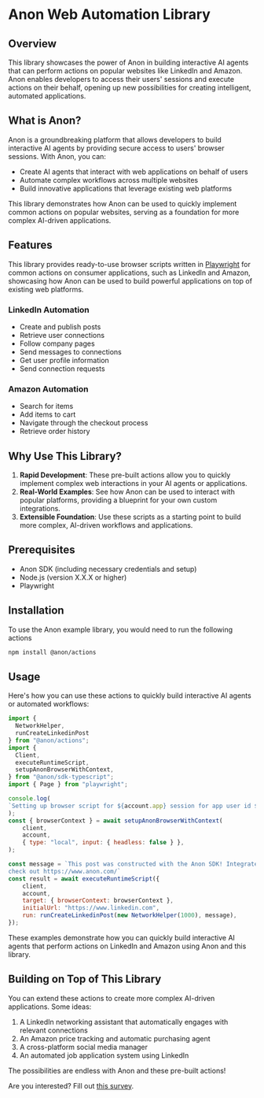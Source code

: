 # Anon Web Automation Library

## Overview

This library showcases the power of Anon in building interactive AI agents that can perform actions on popular websites
like LinkedIn and Amazon. Anon enables developers to access their users' sessions and execute actions on their behalf,
opening up new possibilities for creating intelligent, automated applications.

## What is Anon?

Anon is a groundbreaking platform that allows developers to build interactive AI agents by providing secure access to
users' browser sessions. With Anon, you can:

- Create AI agents that interact with web applications on behalf of users
- Automate complex workflows across multiple websites
- Build innovative applications that leverage existing web platforms

This library demonstrates how Anon can be used to quickly implement common actions on popular websites, serving as a
foundation for more complex AI-driven applications.

## Features

This library provides ready-to-use browser scripts written in [Playwright](https://playwright.dev/) for common actions
on consumer applications, such as LinkedIn and Amazon, showcasing how Anon can be used to build powerful applications
on top of existing web platforms.

### LinkedIn Automation

- Create and publish posts
- Retrieve user connections
- Follow company pages
- Send messages to connections
- Get user profile information
- Send connection requests

### Amazon Automation

- Search for items
- Add items to cart
- Navigate through the checkout process
- Retrieve order history

## Why Use This Library?

1. **Rapid Development**: These pre-built actions allow you to quickly implement complex web interactions in your AI
agents or applications.
2. **Real-World Examples**: See how Anon can be used to interact with popular platforms, providing a blueprint for your
own custom integrations.
3. **Extensible Foundation**: Use these scripts as a starting point to build more complex, AI-driven workflows and
applications.

## Prerequisites

- Anon SDK (including necessary credentials and setup)
- Node.js (version X.X.X or higher)
- Playwright

## Installation

To use the Anon example library, you would need to run the following actions

```bash
npm install @anon/actions
```

## Usage

Here's how you can use these actions to quickly build interactive AI agents or automated workflows:

```javascript
import {
  NetworkHelper,
  runCreateLinkedinPost
} from "@anon/actions";
import {
  Client,
  executeRuntimeScript,
  setupAnonBrowserWithContext,
} from "@anon/sdk-typescript";
import { Page } from "playwright";

console.log(
`Setting up browser script for ${account.app} session for app user id ${APP_USER_ID}`,
);
const { browserContext } = await setupAnonBrowserWithContext(
    client,
    account,
    { type: "local", input: { headless: false } },
);

const message = `This post was constructed with the Anon SDK! Integrate your AI apps to the real world using Anon. Come
check out https://www.anon.com/`
const result = await executeRuntimeScript({
    client,
    account,
    target: { browserContext: browserContext },
    initialUrl: "https://www.linkedin.com",
    run: runCreateLinkedinPost(new NetworkHelper(1000), message),
});
```

These examples demonstrate how you can quickly build interactive AI agents that perform actions on LinkedIn and Amazon
using Anon and this library.

## Building on Top of This Library

You can extend these actions to create more complex AI-driven applications. Some ideas:

1. A LinkedIn networking assistant that automatically engages with relevant connections
2. An Amazon price tracking and automatic purchasing agent
3. A cross-platform social media manager
4. An automated job application system using LinkedIn

The possibilities are endless with Anon and these pre-built actions!

Are you interested? Fill out [this survey]([https://anondotcom.typeform.com/request-access).
